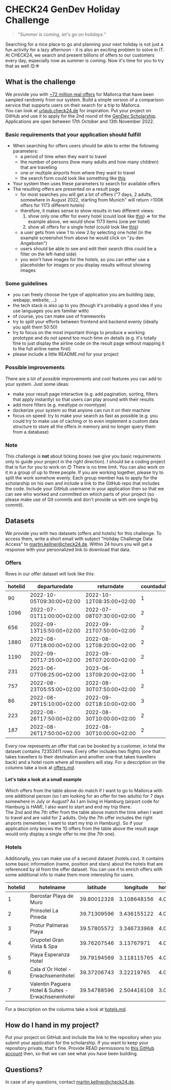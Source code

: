 # CHECK24 GenDev Holiday Challenge

> "*Summer is coming, let's go on holidays.*" 

Searching for a nice place to go and planning your next holiday is not just a fun activity for a lazy afternoon - 
it is also an exciting problem to solve in IT.
At CHECK24, we search and present billions of offers to our customers every day, especially now as summer is coming.
Now it's time for you to try that as well 😊☀️

## What is the challenge
We provide you with [~72 million real offers](#datasets) for Mallorca that have been sampled randomly from our system.
Build a simple version of a comparison service that supports users on their search for a trip to Mallorca.  
You can look at [urlaub.check24.de](https://urlaub.check24.de) for inspiration. 
Put your project on GitHub and use it to apply for the 2nd round of the [GenDev Scholarship](https://check24.de/gen-dev).
Applications are open between 17th October and 13th November 2022.

### Basic requirements that your application should fulfill
- When searching for offers users should be able to enter the following parameters:
  - a period of time when they want to travel
  - the number of persons (how many adults and how many children) that are travelling
  - one or multiple airports from where they want to travel
  - the search form could look like something like [this](./images/search.png)
- Your system then uses these parameters to search for available offers
- The resulting offers are presented on a result page
  - for most searches you will get a lot of offers ("7 days, 2 adults, somewhere in August 2022, starting from Munich" will return >100K offers for 1173 different hotels)
  - therefore, it makes sense to show results in two different views:
    1) show only one offer for every hotel (could look like [this](./images/result-all-hotels.png)) => for the example above, we would show 1173 items (one per hotel) 
    2) show all offers for a single hotel (could look like [this](./images/result-single-hotel.png))
  - a user gets from view 1 to view 2 by selecting one hotel (in the example screenshot from above he would click on "zu den Angeboten")
  - users should be able to see and edit their search (this could be a filter on the left-hand side)
  - you won't have images for the hotels, so you can either use a placeholder for images or you display results without showing images

### Some guidelines
- you can freely choose the type of application you are building (app, webapp, website, ...)
- the tech stack is also up to you (though it's probably a good idea if you use languages you are familiar with)
- of course, you can make use of frameworks 
- try to split your efforts between frontend and backend evenly (ideally you split them 50:50)
- try to focus on the most important things to produce a working prototype and do not spend too much time on details (e.g. it's totally fine to just display the airline code on the result page without mapping it to the full airline name first) 
- please include a little README.md for your project

### Possible improvements
There are a lot of possible improvements and cool features you can add to your system.
Just some ideas:
- make your result page interactive (e.g. add pagination, sorting, filters that apply instantly) so that users can play around with their results
- add more filters (e.g. mealtype or roomtype)
- dockerize your system so that anyone can run it on their machine
- focus on speed: try to make your search as fast as possible (e.g. you could try to make use of caching or to even implement a custom data structure to store all the offers in memory and no longer query them from a database)

### Note 
This challenge is **not** about ticking boxes 
(we give you basic requirements only to guide your project in the right direction).
I should be a coding project that is fun for you to work on 😊
There is no time limit. 
You can also work on it in a group of up to three people.
If you are working together, please try to split the work somehow evenly.
Each group member has to apply for the scholarship on his own and include a link to the GitHub repo that includes the code.
Include your GitHub username in your application then so that we can see who worked and committed on which parts of your project (so please make use of Git commits and don't provide us with one single big commit).

## Datasets
We provide you with two datasets (offers and hotels) for this challenge.
To access them, write a short email with subject "Holiday Challenge Data Access" to [martin.kellner@check24.de](mailto:martin.kellner@check24.de).
Within 24 hours you will get a response with your personalized link to download that data.

### Offers
Rows in our offer dataset will look like this:

| hotelid | departuredate             | returndate                | countadults | countchildren | price | inbounddepartureairport | inboundarrivalairport | inboundairline | inboundarrivaldatetime    | outbounddepartureairport | outboundarrivalairport | outboundairline | outboundarrivaldatetime   | mealtype  | oceanview | roomtype    |
|---------|---------------------------|---------------------------|-------------|---------------|-------|-------------------------|-----------------------|----------------|---------------------------|--------------------------|------------------------|-----------------|---------------------------|-----------|-----------|-------------|
| 90      | 2022-10-05T09:30:00+02:00 | 2022-10-12T08:35:00+02:00 | 1           | 1             | 1243  | PMI                     | DUS                   | LH             | 2022-10-12T14:40:00+02:00 | DUS                      | PMI                    | LH              | 2022-10-05T14:25:00+02:00 | halfboard | FALSE     | double      |
| 1096    | 2022-07-01T11:00:00+02:00 | 2022-07-08T07:30:00+02:00 | 2           | 0             | 1710  | PMI                     | LEJ                   | EW             | 2022-07-08T10:00:00+02:00 | LEJ                      | PMI                    | EW              | 2022-07-01T13:30:00+02:00 | none      | FALSE     | apartment   |
| 656     | 2022-09-13T15:50:00+02:00 | 2022-09-21T07:50:00+02:00 | 2           | 0             | 2093  | PMI                     | FRA                   | DE             | 2022-09-21T10:10:00+02:00 | FRA                      | PMI                    | DE              | 2022-09-13T17:55:00+02:00 | breakfast | FALSE     | double      |
| 1880    | 2022-08-07T18:00:00+02:00 | 2022-08-12T08:20:00+02:00 | 2           | 0             | 1707  | PMI                     | MUC                   | EWG            | 2022-08-12T10:35:00+02:00 | MUC                      | PMI                    | EWG             | 2022-08-07T20:15:00+02:00 | none      | FALSE     | double      |
| 1190    | 2022-09-20T17:35:00+02:00 | 2022-09-26T07:20:00+02:00 | 2           | 0             | 1866  | PMI                     | SCN                   | EW             | 2022-09-26T09:30:00+02:00 | SCN                      | PMI                    | EW              | 2022-09-20T19:40:00+02:00 | breakfast | FALSE     | juniorsuite |
| 231     | 2023-06-07T06:25:00+02:00 | 2023-06-13T09:20:00+02:00 | 1           | 0             | 2131  | PMI                     | STR                   | DE             | 2023-06-13T11:25:00+02:00 | STR                      | PMI                    | DE              | 2023-06-07T08:30:00+02:00 | breakfast | FALSE     | single      |
| 757     | 2022-08-23T05:55:00+02:00 | 2022-08-30T07:50:00+02:00 | 2           | 0             | 1153  | PMI                     | HAM                   | DE             | 2022-08-30T10:35:00+02:00 | HAM                      | PMI                    | DE              | 2022-08-23T08:40:00+02:00 | none      | FALSE     | apartment   |
| 86      | 2022-08-29T15:10:00+02:00 | 2022-09-02T18:10:00+02:00 | 3           | 0             | 1653  | PMI                     | FDH                   | BUC            | 2022-09-02T20:20:00+02:00 | FDH                      | PMI                    | BUC             | 2022-08-29T17:10:00+02:00 | breakfast | FALSE     | triple      |
| 223     | 2022-08-26T17:50:00+02:00 | 2022-08-30T10:00:00+02:00 | 2           | 0             | 980   | PMI                     | STR                   | VY             | 2022-08-30T12:10:00+02:00 | STR                      | PMI                    | EW              | 2022-08-26T19:50:00+02:00 | breakfast | FALSE     | double      |
| 187     | 2022-08-26T17:50:00+02:00 | 2022-08-30T10:00:00+02:00 | 2           | 0             | 1175  | PMI                     | STR                   | VY             | 2022-08-30T12:10:00+02:00 | STR                      | PMI                    | EW              | 2022-08-26T19:50:00+02:00 | halfboard | FALSE     | double      |

Every row represents an offer that can be booked by a customer, in total the dataset contains 72353411 rows.
Every offer includes two flights (one that takes travellers to their destination and another one that takes travellers back) and a hotel room where all travellers will stay.
For a description on the columns take a look at [offers.md](./offers.md).

#### Let's take a look at a small example
Which offers from the table above do match if I want to go to Mallorca with one additional person (so I am looking for an offer for two adults) for 7 days somewhere in July or August?
As I am living in Hamburg (airport code for Hamburg is HAM), I also want to start and end my trip there.  
The 2nd and the 7th offer from the table above match the time when I want to travel and are valid for 2 adults.
Only the 7th offer includes the right airports (remember, I want to start my trip in Hamburg).
So if your application only knows the 10 offers from the table above the result page would only display a single offer to me (the 7th one).

### Hotels
Additionally, you can make use of a second dataset (hotels.csv). 
It contains some basic information (name, position and stars) about the hotels that are referenced by id from the offer dataset.
You can use it to enrich offers with some additional info to make them more interesting for users.

| hotelid | hotelname                                          | latitude    | longitude   | hotelstars |
|---------|----------------------------------------------------|-------------|-------------|------------|
| 1       | Iberostar Playa de Muro                            | 39.80012328 | 3.108648156 | 4.0        |
| 2       | Prinsotel La Pineda                                | 39.71309596 | 3.436155122 | 4.0        |
| 3       | Protur Palmeras Playa                              | 39.57805572 | 3.346733968 | 4.0        |
| 4       | Grupotel Gran Vista & Spa                          | 39.76207546 | 3.13767971  | 4.0        |
| 5       | Playa Esperanza Hotel                              | 39.79194569 | 3.118115765 | 4.0        |
| 6       | Cala d´Or Hotel - Erwachsenenhotel                 | 39.37206743 | 3.22219765  | 4.0        |
| 7       | Valentin Paguera Hotel & Suites - Erwachsenenhotel | 39.54788596 | 2.504416108 | 3.0        |

For a description on the columns take a look at [hotels.md](./hotels.md).

## How do I hand in my project?
Put your project on GitHub and include the link to the repository when you submit your application for the scholarship.
If you want to keep your repository private, that's fine.
Provide READ permissions to [this GitHub account](https://github.com/Hackfred) then, so that we can see what you have been building. 

## Questions?
In case of any questions, contact martin.kellner@check24.de.
